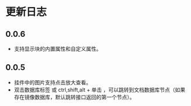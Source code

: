 # 更新日志


## 0.0.6

* 支持显示块的内置属性和自定义属性。

## 0.0.5

* 挂件中的图片支持点击放大查看。
* 双击数据库标签 或 ctrl,shift,alt + 单击 ，可以跳转到文档数据库节点（如果存在镜像数据库，默认跳转接口返回的第一个节点）。

